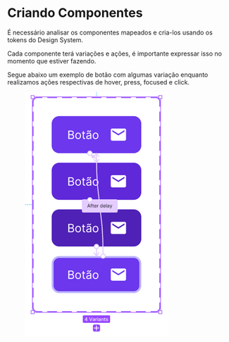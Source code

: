 # Criando Componentes

É necessário analisar os componentes mapeados e cria-los usando os tokens do Design System.

Cada componente terá variações e ações, é importante expressar isso no momento que estiver fazendo.

Segue abaixo um exemplo de botão com algumas variação enquanto realizamos ações respectivas de hover, press, focused e click.

<div align="left">

<figure><img src=".gitbook/assets/image (19).png" alt=""><figcaption></figcaption></figure>

</div>
